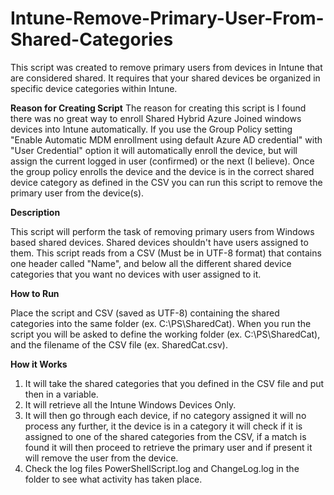 # Intune-Remove-Primary-User-From-Shared-Categories

This script was created to remove primary users from devices in Intune that are considered shared.  It requires that your shared devices be organized in specific device categories within Intune.  

**Reason for Creating Script**
The reason for creating this script is I found there was no great way to enroll Shared Hybrid Azure Joined windows devices into Intune automatically.  If you use the Group Policy setting "Enable Automatic MDM enrollment using default Azure AD credential" with "User Credential" option it will automatically enroll the device, but will assign the current logged in user (confirmed) or the next (I believe).  Once the group policy enrolls the device and the device is in the correct shared device category as defined in the CSV you can run this script to remove the primary user from the device(s).


**Description**

This script will perform the task of removing primary users from Windows based shared devices.  Shared devices shouldn't have users 
assigned to them.  This script reads from a CSV (Must be in UTF-8 format) that contains one header called "Name", and
below all the different shared device categories that you want no devices with user assigned to it.

**How to Run**

Place the script and CSV (saved as UTF-8) containing the shared categories into the same folder (ex. C:\PS\SharedCat).
When you run the script you will be asked to define the working folder (ex. C:\PS\SharedCat), and the filename of the
CSV file (ex. SharedCat.csv).

**How it Works**

1. It will take the shared categories that you defined in the CSV file and put then in a variable.
2. It will retrieve all the Intune Windows Devices Only.
3. It will then go through each device, if no category assigned it will no process any further, it
  the device is in a category it will check if it is assigned to one of the shared categories from the CSV,
  if a match is found it will then proceed to retrieve the primary user and if present it will remove the user from the device.
4. Check the log files PowerShellScript.log and ChangeLog.log in the folder to see what activity has taken place.
